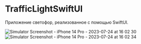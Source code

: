 # TrafficLightSwiftUI

Приложение светофор, реализованное с помощью SwiftUI.

![Simulator Screenshot - iPhone 14 Pro - 2023-07-24 at 16 02 30](https://github.com/SergeiBakhmatov/TrafficLightSwiftUI/assets/126962235/8dfd2102-fb23-42a7-9cf7-b295ee094647)
![Simulator Screenshot - iPhone 14 Pro - 2023-07-24 at 16 02 34](https://github.com/SergeiBakhmatov/TrafficLightSwiftUI/assets/126962235/4bb4eae2-5bab-49c7-8076-888f6a83a7ca)
